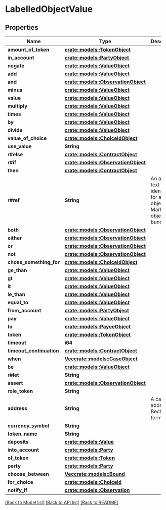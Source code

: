 # LabelledObjectValue

## Properties

Name | Type | Description | Notes
------------ | ------------- | ------------- | -------------
**amount_of_token** | [**crate::models::TokenObject**](TokenObject.md) |  | 
**in_account** | [**crate::models::PartyObject**](PartyObject.md) |  | 
**negate** | [**crate::models::ValueObject**](ValueObject.md) |  | 
**add** | [**crate::models::ValueObject**](ValueObject.md) |  | 
**and** | [**crate::models::ObservationObject**](ObservationObject.md) |  | 
**minus** | [**crate::models::ValueObject**](ValueObject.md) |  | 
**value** | [**crate::models::ValueObject**](ValueObject.md) |  | 
**multiply** | [**crate::models::ValueObject**](ValueObject.md) |  | 
**times** | [**crate::models::ValueObject**](ValueObject.md) |  | 
**by** | [**crate::models::ValueObject**](ValueObject.md) |  | 
**divide** | [**crate::models::ValueObject**](ValueObject.md) |  | 
**value_of_choice** | [**crate::models::ChoiceIdObject**](ChoiceIdObject.md) |  | 
**use_value** | **String** |  | 
**r#else** | [**crate::models::ContractObject**](ContractObject.md) |  | 
**r#if** | [**crate::models::ObservationObject**](ObservationObject.md) |  | 
**then** | [**crate::models::ContractObject**](ContractObject.md) |  | 
**r#ref** | **String** | An arbitrary text identifier for an object in a Marlowe object bundle. | 
**both** | [**crate::models::ObservationObject**](ObservationObject.md) |  | 
**either** | [**crate::models::ObservationObject**](ObservationObject.md) |  | 
**or** | [**crate::models::ObservationObject**](ObservationObject.md) |  | 
**not** | [**crate::models::ObservationObject**](ObservationObject.md) |  | 
**chose_something_for** | [**crate::models::ChoiceIdObject**](ChoiceIdObject.md) |  | 
**ge_than** | [**crate::models::ValueObject**](ValueObject.md) |  | 
**gt** | [**crate::models::ValueObject**](ValueObject.md) |  | 
**lt** | [**crate::models::ValueObject**](ValueObject.md) |  | 
**le_than** | [**crate::models::ValueObject**](ValueObject.md) |  | 
**equal_to** | [**crate::models::ValueObject**](ValueObject.md) |  | 
**from_account** | [**crate::models::PartyObject**](PartyObject.md) |  | 
**pay** | [**crate::models::ValueObject**](ValueObject.md) |  | 
**to** | [**crate::models::PayeeObject**](PayeeObject.md) |  | 
**token** | [**crate::models::TokenObject**](TokenObject.md) |  | 
**timeout** | **i64** |  | 
**timeout_continuation** | [**crate::models::ContractObject**](ContractObject.md) |  | 
**when** | [**Vec<crate::models::CaseObject>**](CaseObject.md) |  | 
**be** | [**crate::models::ValueObject**](ValueObject.md) |  | 
**r#let** | **String** |  | 
**assert** | [**crate::models::ObservationObject**](ObservationObject.md) |  | 
**role_token** | **String** |  | 
**address** | **String** | A cardano address, in Bech32 format | 
**currency_symbol** | **String** |  | 
**token_name** | **String** |  | 
**deposits** | [**crate::models::Value**](Value.md) |  | 
**into_account** | [**crate::models::Party**](Party.md) |  | 
**of_token** | [**crate::models::Token**](Token.md) |  | 
**party** | [**crate::models::Party**](Party.md) |  | 
**choose_between** | [**Vec<crate::models::Bound>**](Bound.md) |  | 
**for_choice** | [**crate::models::ChoiceId**](ChoiceId.md) |  | 
**notify_if** | [**crate::models::Observation**](Observation.md) |  | 

[[Back to Model list]](../README.md#documentation-for-models) [[Back to API list]](../README.md#documentation-for-api-endpoints) [[Back to README]](../README.md)


